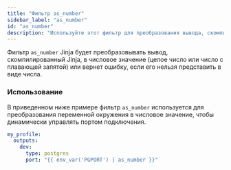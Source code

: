 ```yaml
---
title: "Фильтр as_number"
sidebar_label: "as_number"
id: "as_number"
description: "Используйте этот фильтр для преобразования вывода, скомпилированного Jinja, в числовое значение."
---
```


Фильтр `as_number` Jinja будет преобразовывать вывод, скомпилированный Jinja, в числовое значение (целое число или число с плавающей запятой) или вернет ошибку, если его нельзя представить в виде числа.

### Использование

В приведенном ниже примере фильтр `as_number` используется для преобразования переменной окружения в числовое значение, чтобы динамически управлять портом подключения.

<File name='profiles.yml'>

```yml
my_profile:
  outputs:
    dev:
      type: postgres
      port: "{{ env_var('PGPORT') | as_number }}"
```

</File>